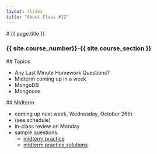 ```yaml
---
layout: slides
title: "About Class #12"
---
```


<section markdown="block" class="intro-slide">
# {{ page.title }}

### {{ site.course_number}}-{{ site.course_section }}

<p><small></small></p>
</section>

<section markdown="block">
## Topics

* Any Last Minute Homework Questions?
* Midterm coming up in a week 
* MongoDB
* Mongoose
</section>

<section markdown="block">
## Midterm

* coming up next week, Wednesday, October 26th
* (see schedule)
* in-class review on Monday
* sample questions: 
    * [midterm practice](../../resources/handouts/midterm_1/midterm_1_practice.pdf)
    * [midterm practice solutions](../../resources/handouts/midterm_1/midterm_1_practice_solutions.pdf)
</section>

